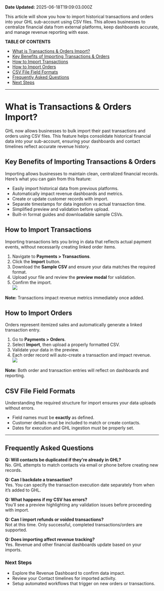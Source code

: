 **Date Updated:** 2025-06-18T19:09:03.000Z

This article will show you how to import historical transactions and orders into your GHL sub-account using CSV files. This allows businesses to centralize financial data from external platforms, keep dashboards accurate, and manage revenue reporting with ease.

  
**TABLE OF CONTENTS**

* [What is Transactions & Orders Import?](#What-is-Transactions-&-Orders-Import?)
* [Key Benefits of Importing Transactions & Orders](#Key-Benefits-of-Importing-Transactions-&-Orders)
* [How to Import Transactions](#How-to-Import-Transactions)
* [How to Import Orders](#How-to-Import-Orders)
* [CSV File Field Formats](#CSV-File-Field-Formats)
* [Frequently Asked Questions](#Frequently-Asked-Questions)
* [Next Steps](#Next-Steps)

---

# What is Transactions & Orders Import?

GHL now allows businesses to bulk import their past transactions and orders using CSV files. This feature helps consolidate historical financial data into your sub-account, ensuring your dashboards and contact timelines reflect accurate revenue history.

  
## Key Benefits of Importing Transactions & Orders

Importing allows businesses to maintain clean, centralized financial records. Here’s what you can gain from this feature:

* Easily import historical data from previous platforms.
* Automatically impact revenue dashboards and metrics.
* Create or update customer records with import.
* Separate timestamps for data ingestion vs actual transaction time.
* Simplified preview and validation before upload.
* Built-in format guides and downloadable sample CSVs.

  
## How to Import Transactions

Importing transactions lets you bring in data that reflects actual payment events, without necessarily creating linked order items.

1. Navigate to **Payments > Transactions**.
2. Click the **Import** button.
3. Download the **Sample CSV** and ensure your data matches the required format.
4. Upload your file and review the **preview modal** for validation.
5. Confirm the import.  
![](https://s3.amazonaws.com/cdn.freshdesk.com/data/helpdesk/attachments/production/155048479428/original/8zRY5lm6EdGJmGSyl0fa1mna_mBBuzAu0Q.png?1750253844)

**Note:** Transactions impact revenue metrics immediately once added.
  
  
## How to Import Orders

Orders represent itemized sales and automatically generate a linked transaction entry.

1. Go to **Payments > Orders**.
2. Select **Import**, then upload a properly formatted CSV.
3. Validate your data in the preview.
4. Each order record will auto-create a transaction and impact revenue.  
![](https://s3.amazonaws.com/cdn.freshdesk.com/data/helpdesk/attachments/production/155048479458/original/xJI-izG6J90dtTt715A6igSaT5OPjE3xaA.png?1750253871)

**Note:** Both order and transaction entries will reflect on dashboards and reporting.
  
  
## CSV File Field Formats

Understanding the required structure for import ensures your data uploads without errors.

* Field names must be **exactly** as defined.
* Customer details must be included to match or create contacts.
* Dates for execution and GHL ingestion must be properly set.

---

## Frequently Asked Questions

**Q: Will contacts be duplicated if they're already in GHL?**  
No. GHL attempts to match contacts via email or phone before creating new records.

**Q: Can I backdate a transaction?**  
Yes. You can specify the transaction execution date separately from when it’s added to GHL.

**Q: What happens if my CSV has errors?**  
You’ll see a preview highlighting any validation issues before proceeding with import.

**Q: Can I import refunds or voided transactions?**  
Not at this time. Only successful, completed transactions/orders are supported.

**Q: Does importing affect revenue tracking?**  
Yes. Revenue and other financial dashboards update based on your imports.

### Next Steps

* Explore the Revenue Dashboard to confirm data impact.
* Review your Contact timelines for imported activity.
* Setup automated workflows that trigger on new orders or transactions.